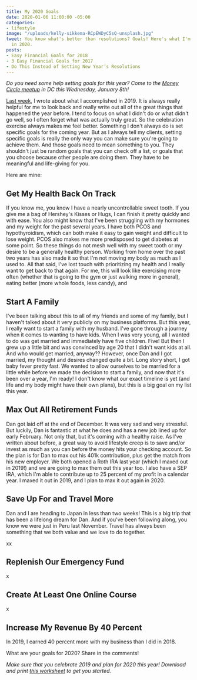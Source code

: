 ```yaml
---
title: My 2020 Goals
date: 2020-01-06 11:00:00 -05:00
categories:
- lifestyle
image: "/uploads/kelly-sikkema-RCpEWDyC5sQ-unsplash.jpg"
tweet: You know what's better than resolutions? Goals! Here's what I'm aiming for
  in 2020.
posts:
- Easy Financial Goals for 2018
- 3 Easy Financial Goals for 2017
- Do This Instead of Setting New Year’s Resolutions
---
```


*Do you need some help setting goals for this year? Come to the [Money Circle meetup](https://www.eventbrite.com/e/money-circle-setting-goals-for-2020-tickets-85874237155) in DC this Wednesday, January 8th!*

[Last week](https://www.maggiegermano.com/blog/celebrating-my-2019-wins/), I wrote about what I accomplished in 2019. It is always really helpful for me to look back and really write out all of the great things that happened the year before. I tend to focus on what I didn't do or what didn't go well, so I often forget what was actually truly great. So the celebration exercise always makes me feel better. Something I don't always do is set specific goals for the coming year. But as I always tell my clients, setting specific goals is really the only way you can make sure you're going to achieve them. And those goals need to mean something to you. They shouldn't just be random goals that you can check off a list, or goals that you choose because other people are doing them. They have to be meaningful and life-giving for you.

Here are mine:

## Get My Health Back On Track

If you know me, you know I have a nearly uncontrollable sweet tooth. If you give me a bag of Hershey's Kisses or Hugs, I can finish it pretty quickly and with ease. You also might know that I've been struggling with my hormones and my weight for the past several years. I have both PCOS and hypothyroidism, which can both make it easy to gain weight and difficult to lose weight. PCOS also makes me more predisposed to get diabetes at some point. So these things do not mesh well with my sweet tooth or my desire to be a generally healthy person. Working from home over the past two years has also made it so that I'm not moving my body as much as I used to. All that said, I've lost touch with prioritizing my health and I really want to get back to that again. For me, this will look like exercising more often (whether that is going to the gym or just walking more in general), eating better (more whole foods, less candy), and

## Start A Family

I've been talking about this to all of my friends and some of my family, but I haven't talked about it very publicly on my business platforms. But this year, I really want to start a family with my husband. I've gone through a journey when it comes to wanting to have kids. When I was very young, all I wanted to do was get married and immediately have five children. Five! But then I grew up a little bit and was convinced by age 20 that I didn't want kids at all. And who would get married, anyway?? However, once Dan and I got married, my thought and desires changed quite a bit. Long story short, I got baby fever pretty fast. We wanted to allow ourselves to be married for a little while before we made the decision to start a family, and now that it's been over a year, I'm ready! I don't know what our exact timeline is yet (and life and my body might have their own plans), but this is a big goal on my list this year.

## Max Out All Retirement Funds

Dan got laid off at the end of December. It was very sad and very stressful. But luckily, Dan is fantastic at what he does and has a new job lined up for early February. Not only that, but it's coming with a healthy raise. As I've written about before, a great way to avoid lifestyle creep is to save and/or invest as much as you can before the money hits your checking account. So the plan is for Dan to max out his 401k contribution, plus get the match from his new employer. We both opened a Roth IRA last year (which I maxed out in 2019!) and we are going to max them out this year too. I also have a SEP IRA, which I'm able to contribute up to 25 percent of my profit in a calendar year. I maxed it out in 2019, and I plan to max it out again in 2020. 

## Save Up For and Travel More

Dan and I are heading to Japan in less than two weeks! This is a big trip that has been a lifelong dream for Dan. And if you've been following along, you know we were just in Peru last November. Travel has always been something that we both value and we love to do together. 

xx

## Replenish Our Emergency Fund

x

## Create At Least One Online Course

x

## Increase My Revenue By 40 Percent

In 2019, I earned 40 percent more with my business than I did in 2018. 

What are your goals for 2020? Share in the comments!

*Make sure that you celebrate 2019 and plan for 2020 this year! Download and print [this worksheet](https://www.dropbox.com/s/e43ofu3r8mbx1r8/Celebrating2019.pdf?dl=0) to get you started.*
